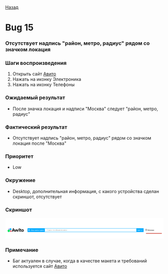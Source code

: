 [Назад](../BUGS.md)

# Bug 15

### Отсутствует надпись "район, метро, радиус" рядом со значком локация

### Шаги воспроизведения

1. Открыть сайт [Авито](https://www.avito.ru) 
2. Нажать на иконку Электроника  
3. Нажать на иконку Телефоны  

### Ожидаемый результат
* После значка локация и надписи "Москва" следует "район, метро, радиус"  

### Фактический результат
* Отсутствует надпись "район, метро, радиус" рядом со значком локация после "Москва"  

### Приоритет
* Low  

### Окружение
*   Desktop, дополнительная информация, с какого устройства сделан скриншот, отсутствует   
### Скриншот
![bug-15](images/bug-15.png)       
### Примечание
*  Баг актуален в случае, когда в качестве макета и требований используется сайт [Авито](https://www.avito.ru) 